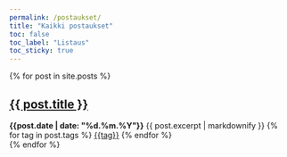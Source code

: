 ```yaml
---
permalink: /postaukset/
title: "Kaikki postaukset"
toc: false
toc_label: "Listaus"
toc_sticky: true
---
```


{% for post in site.posts %}
  <article>
    <h2>
      <a href="{{ post.url }}">
        {{ post.title }}
      </a>
    </h2>
    <b><time datetime="{{ post.date | date: "%d.%m.%Y"" }}">{{post.date | date: "%d.%m.%Y"}}</time></b>
    {{ post.excerpt | markdownify }}
    {% for tag in post.tags %}
        <a href="{{/tags/#" tag}}" class="page__taxonomy-item p-category" rel="tag">{{tag}}</a>
    {% endfor %}
  </article>
{% endfor %}